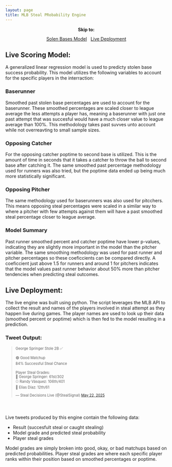 ```yaml
---
layout: page
title: MLB Steal PRobability Engine
---
```


<!-- Wrapper container to center everything -->
<div style="text-align: center; margin-bottom: 24px;">

  <p style="margin-bottom: 12px; font-weight: bold;">Skip to:</p>

  <div style="display: inline-flex; gap: 12px; flex-wrap: wrap; justify-content: center;">
    <a href="#model" style="...">Solen Bases Model</a>
    <a href="#deployment" style="...">Live Deployment</a>
  </div>

</div>



<!-- Stolen Bases Model -->
<h2 id="model">Live Scoring Model:</h2>
A generalized linear regression model is used to predicty stolen base success probability. This model utilizes the following variables to account for the specific players in the interraction:

### Baserunner
Smoothed past stolen base percentages are used to account for the baserunner. These smoothed percentages are scaled closer to league average the 
less attempts a player has, meaning a baserunner with just one past attempt that was succesful would have a much closer value to league average than 100%.
This methodology takes past suvves unto account while not overreavting to small sample sizes.

### Opposing Catcher
For the opposing catcher poptime to second base is utilized. This is the amount of time in seconds that it takes a catcher to throw the ball to second base 
after catching it. The same smoothed past percentage methodology used for runners was also tried, but the poptime data ended up being much more statistically significant.

### Opposing Pitcher
The same methodology used for baserunners was also used for pitcchers. This means opposing steal percentages were scaled in a similar way to where a pitcher with 
few attempts against them will have a past smoothed steal percentage closer to league average.

### Model Summary
Past runner smoothed percent and catcher poptime have lower p-values, indicating they are slightly more important in the model than the pitcher variable. The same smoothing methodology was used for past runner 
and pitcher percentages so these coeficcients can be compared directly. A coeficcient just above 1.5 for runners and around 1 for pitchers indicates that the model values past runner 
behavior about 50% more than pitcher tendencies when predicting steal outcomes.


<!-- Live Deployment -->
<h2 id="deployment">Live Deployment:</h2>
The live engine was built using python. The script leverages the MLB API to collect the result and names of the players involved in steal attempt as they happen live during games. The player names are used to look up 
their data (smoothed percent or poptime) which is then fed to the model resulting in a prediction.

### Tweet Output:
  <!-- Tweet Embed -->
  <div style="flex: 1; min-width: 400px;">
    <div style="transform: scale(0.8); transform-origin: top left; width: fit-content;">
      <blockquote class="twitter-tweet">
        <p lang="en" dir="ltr">
          George Springer Stole 2B ✅<br><br>
          🟢 Good Matchup<br>
          84% Successful Steal Chance<br><br>
          Player Steal Grades:<br>
          🏃 George Springer: 61st/302<br>
          ⚾ Randy Vásquez: 106th/401<br>
          🧤 Elias Díaz: 12th/61
        </p>
        &mdash; Steal Decisions Live (@StealSignal) 
        <a href="https://twitter.com/StealSignal/status/1925342409459745182?ref_src=twsrc%5Etfw">May 22, 2025</a>
      </blockquote>
    </div>
    <script async src="https://platform.twitter.com/widgets.js" charset="utf-8"></script>
  </div>
  
Live tweets produced by this engine contain the following data:
- Result (succesfult steal or caught stealing)
- Model grade and predicted steal probability
- Player steal grades

Model grades are simply broken into good, okay, or bad matchups based on predicted probabilities. Player steal grades are where each specific player ranks within their position based on smoothed percentages or poptime.
